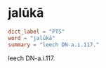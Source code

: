 # jalūkā

``` toml
dict_label = "PTS"
word = "jalūkā"
summary = "leech DN-a.i.117."
```

leech DN\-a.i.117.

